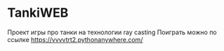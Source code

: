 # TankiWEB

Проект игры про танки на технологии ray casting
Поиграть можно по ссылке https://vvvvtrt2.pythonanywhere.com/

